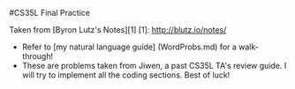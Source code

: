#CS35L Final Practice

Taken from [Byron Lutz's Notes][1]
[1]: http://blutz.io/notes/

- Refer to [my natural language guide] (WordProbs.md) for a walk-through! 
- These are problems taken from Jiwen, a past CS35L TA's review guide. I will try to implement all the coding sections. Best of luck! 
